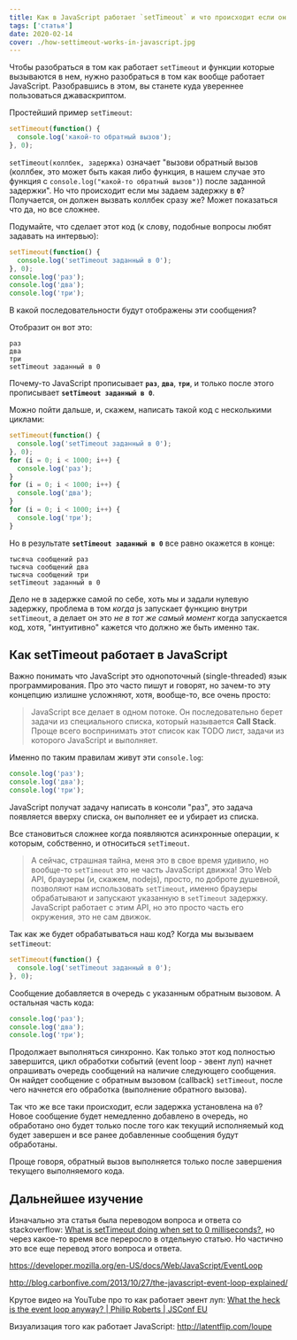 ```yaml
---
title: Как в JavaScript работает `setTimeout` и что происходит если он установлен на 0?
tags: ['статья']
date: 2020-02-14
cover: ./how-settimeout-works-in-javascript.jpg
---
```


Чтобы разобраться в том как работает `setTimeout` и функции которые вызываются в нем, нужно разобраться в том как вообще работает JavaScript. Разобравшись в этом, вы станете куда увереннее пользоваться джаваскриптом.

Простейший пример `setTimeout`:

```javascript
setTimeout(function() {
  console.log('какой-то обратный вызов');
}, 0);
```

`setTimeout(коллбек, задержка)` означает "вызови обратный вызов (коллбек, это может быть какая либо функция, в нашем случае это функция с `console.log("какой-то обратный вызов")`) после заданной задержки". Но что происходит если мы задаем задержку в **`0`**? Получается, он должен вызвать коллбек сразу же? Может показаться что да, но все сложнее.

Подумайте, что сделает этот код (к слову, подобные вопросы любят задавать на интервью):

```javascript
setTimeout(function() {
  console.log('setTimeout заданный в 0');
}, 0);
console.log('раз');
console.log('два');
console.log('три');
```

В какой последовательности будут отображены эти сообщения?

Отобразит он вот это:

```
раз
два
три
setTimeout заданный в 0
```

Почему-то JavaScript прописывает **`раз`**, **`два`**, **`три`**, и только после этого прописывает **`setTimeout заданный в 0`**.

Можно пойти дальше, и, скажем, написать такой код с несколькими циклами:

```javascript
setTimeout(function() {
  console.log('setTimeout заданный в 0');
}, 0);
for (i = 0; i < 1000; i++) {
  console.log('раз');
}
for (i = 0; i < 1000; i++) {
  console.log('два');
}
for (i = 0; i < 1000; i++) {
  console.log('три');
}
```

Но в результате **`setTimeout заданный в 0`** все равно окажется в конце:

```
тысяча сообщений раз
тысяча сообщений два
тысяча сообщений три
setTimeout заданный в 0
```

Дело не в задержке самой по себе, хоть мы и задали нулевую задержку, проблема в том _когда_ js запускает функцию внутри `setTimeout`, а делает он это _не в тот же самый момент_ когда запускается код, хотя, "интуитивно" кажется что должно же быть именно так.

## Как setTimeout работает в JavaScript

Важно понимать что JavaScript это однопоточный (single-threaded) язык программирования. Про это часто пишут и говорят, но зачем-то эту концепцию излишне усложняют, хотя, вообще-то, все очень просто:

> JavaScript все делает в одном потоке. Он последовательно берет задачи из специального списка, который называется **Call Stack**. Проще всего воспринимать этот список как TODO лист, задачи из которого JavaScript и выполняет.

Именно по таким правилам живут эти `console.log`:

```javascript
console.log('раз');
console.log('два');
console.log('три');
```

JavaScript получат задачу написать в консоли "раз", это задача появляется вверху списка, он выполняет ее и убирает из списка.

Все становиться сложнее когда появляются асинхронные операции, к которым, собственно, и относиться `setTimeout`.

> А сейчас, страшная тайна, меня это в свое время удивило, но вообще-то `setTimeout` это не часть JavaScript движка! Это Web API, браузеры (и, скажем, nodejs), просто, по доброте душевной, позволяют нам использовать `setTimeout`, именно браузеры обрабатывают и запускают указанную в `setTimeout` задержку. JavaScript работает c этим API, но это просто часть его окружения, это не сам движок.

Так как же будет обрабатываться наш код? Когда мы вызываем `setTimeout`:

```javascript
setTimeout(function() {
  console.log('setTimeout заданный в 0');
}, 0);
```

Сообщение добавляется в очередь с указанным обратным вызовом. А остальная часть кода:

```javascript
console.log('раз');
console.log('два');
console.log('три');
```

Продолжает выполняться синхронно. Как только этот код полностью завершится, цикл обработки событий (event loop - эвент луп) начнет опрашивать очередь сообщений на наличие следующего сообщения. Он найдет сообщение с обратным вызовом (callback) `setTimeout`, после чего начнется его обработка (выполнение обратного вызова).

Так что же все таки происходит, если задержка установлена ​​на `0`? Новое сообщение будет немедленно добавлено в очередь, но обработано оно будет только после того как текущий исполняемый код будет завершен и все ранее добавленные сообщения будут обработаны.

Проще говоря, обратный вызов выполняется только после завершения текущего выполняемого кода.

## Дальнейшее изучение

Изначально эта статья была переводом вопроса и ответа со stackoverflow: [What is setTimeout doing when set to 0 milliseconds?](https://stackoverflow.com/questions/33955650/what-is-settimeout-doing-when-set-to-0-milliseconds), но через какое-то время все переросло в отдельную статью. Но частично это все еще перевод этого вопроса и ответа.

https://developer.mozilla.org/en-US/docs/Web/JavaScript/EventLoop

http://blog.carbonfive.com/2013/10/27/the-javascript-event-loop-explained/

Крутое видео на YouTube про то как работает эвент луп: [What the heck is the event loop anyway? | Philip Roberts | JSConf EU](https://www.youtube.com/watch?v=8aGhZQkoFbQ)

Визуализация того как работает JavaScript: http://latentflip.com/loupe
